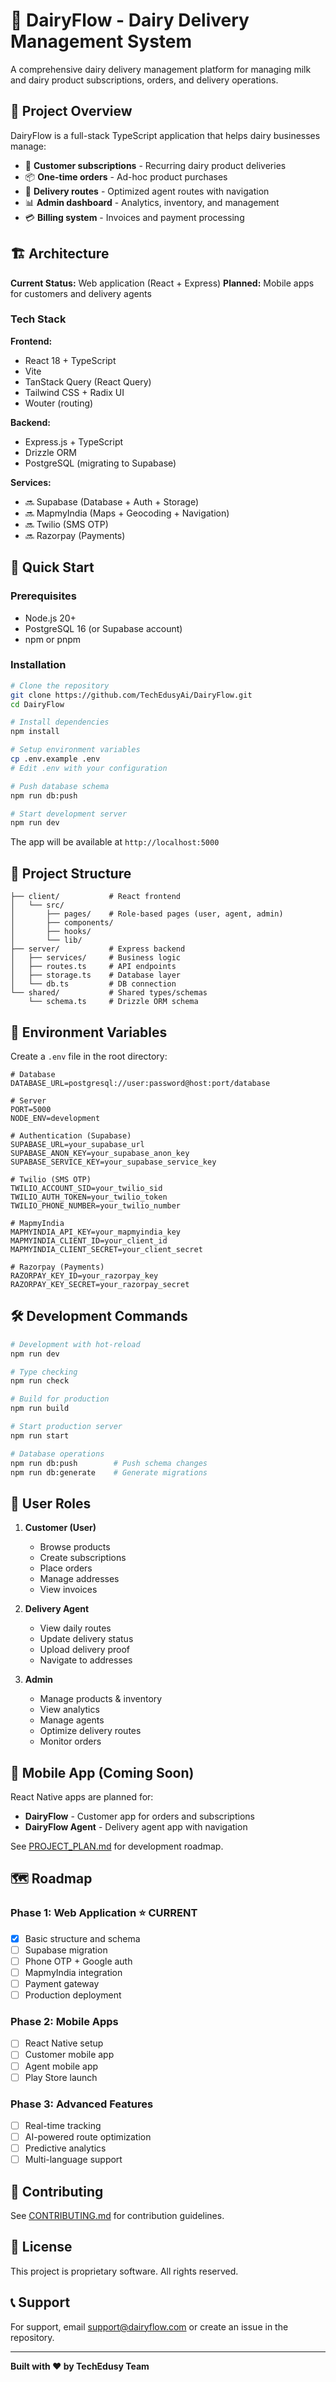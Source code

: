 # 🥛 DairyFlow - Dairy Delivery Management System

A comprehensive dairy delivery management platform for managing milk and dairy product subscriptions, orders, and delivery operations.

## 🎯 Project Overview

DairyFlow is a full-stack TypeScript application that helps dairy businesses manage:
- 👥 **Customer subscriptions** - Recurring dairy product deliveries
- 📦 **One-time orders** - Ad-hoc product purchases
- 🚚 **Delivery routes** - Optimized agent routes with navigation
- 📊 **Admin dashboard** - Analytics, inventory, and management
- 💳 **Billing system** - Invoices and payment processing

## 🏗️ Architecture

**Current Status:** Web application (React + Express)
**Planned:** Mobile apps for customers and delivery agents

### Tech Stack

**Frontend:**
- React 18 + TypeScript
- Vite
- TanStack Query (React Query)
- Tailwind CSS + Radix UI
- Wouter (routing)

**Backend:**
- Express.js + TypeScript
- Drizzle ORM
- PostgreSQL (migrating to Supabase)

**Services:**
- 🔜 Supabase (Database + Auth + Storage)
- 🔜 MapmyIndia (Maps + Geocoding + Navigation)
- 🔜 Twilio (SMS OTP)
- 🔜 Razorpay (Payments)

## 🚀 Quick Start

### Prerequisites
- Node.js 20+
- PostgreSQL 16 (or Supabase account)
- npm or pnpm

### Installation

```bash
# Clone the repository
git clone https://github.com/TechEdusyAi/DairyFlow.git
cd DairyFlow

# Install dependencies
npm install

# Setup environment variables
cp .env.example .env
# Edit .env with your configuration

# Push database schema
npm run db:push

# Start development server
npm run dev
```

The app will be available at `http://localhost:5000`

## 📁 Project Structure

```
├── client/           # React frontend
│   └── src/
│       ├── pages/    # Role-based pages (user, agent, admin)
│       ├── components/
│       ├── hooks/
│       └── lib/
├── server/           # Express backend
│   ├── services/     # Business logic
│   ├── routes.ts     # API endpoints
│   ├── storage.ts    # Database layer
│   └── db.ts         # DB connection
└── shared/           # Shared types/schemas
    └── schema.ts     # Drizzle ORM schema
```

## 🔑 Environment Variables

Create a `.env` file in the root directory:

```env
# Database
DATABASE_URL=postgresql://user:password@host:port/database

# Server
PORT=5000
NODE_ENV=development

# Authentication (Supabase)
SUPABASE_URL=your_supabase_url
SUPABASE_ANON_KEY=your_supabase_anon_key
SUPABASE_SERVICE_KEY=your_supabase_service_key

# Twilio (SMS OTP)
TWILIO_ACCOUNT_SID=your_twilio_sid
TWILIO_AUTH_TOKEN=your_twilio_token
TWILIO_PHONE_NUMBER=your_twilio_number

# MapmyIndia
MAPMYINDIA_API_KEY=your_mapmyindia_key
MAPMYINDIA_CLIENT_ID=your_client_id
MAPMYINDIA_CLIENT_SECRET=your_client_secret

# Razorpay (Payments)
RAZORPAY_KEY_ID=your_razorpay_key
RAZORPAY_KEY_SECRET=your_razorpay_secret
```

## 🛠️ Development Commands

```bash
# Development with hot-reload
npm run dev

# Type checking
npm run check

# Build for production
npm run build

# Start production server
npm run start

# Database operations
npm run db:push        # Push schema changes
npm run db:generate    # Generate migrations
```

## 👥 User Roles

1. **Customer (User)**
   - Browse products
   - Create subscriptions
   - Place orders
   - Manage addresses
   - View invoices

2. **Delivery Agent**
   - View daily routes
   - Update delivery status
   - Upload delivery proof
   - Navigate to addresses

3. **Admin**
   - Manage products & inventory
   - View analytics
   - Manage agents
   - Optimize delivery routes
   - Monitor orders

## 📱 Mobile App (Coming Soon)

React Native apps are planned for:
- **DairyFlow** - Customer app for orders and subscriptions
- **DairyFlow Agent** - Delivery agent app with navigation

See [PROJECT_PLAN.md](./PROJECT_PLAN.md) for development roadmap.

## 🗺️ Roadmap

### Phase 1: Web Application ⭐ CURRENT
- [x] Basic structure and schema
- [ ] Supabase migration
- [ ] Phone OTP + Google auth
- [ ] MapmyIndia integration
- [ ] Payment gateway
- [ ] Production deployment

### Phase 2: Mobile Apps
- [ ] React Native setup
- [ ] Customer mobile app
- [ ] Agent mobile app
- [ ] Play Store launch

### Phase 3: Advanced Features
- [ ] Real-time tracking
- [ ] AI-powered route optimization
- [ ] Predictive analytics
- [ ] Multi-language support

## 🤝 Contributing

See [CONTRIBUTING.md](./CONTRIBUTING.md) for contribution guidelines.

## 📄 License

This project is proprietary software. All rights reserved.

## 📞 Support

For support, email support@dairyflow.com or create an issue in the repository.

---

**Built with ❤️ by TechEdusy Team**
